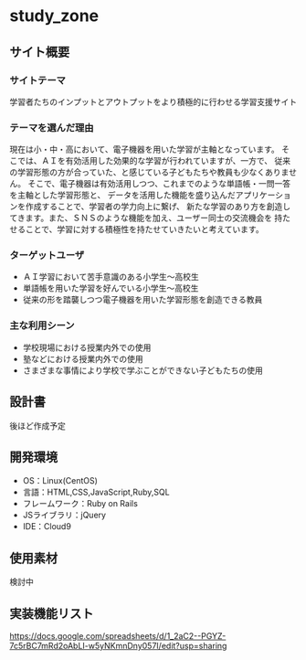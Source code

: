 # study_zone

## サイト概要

### サイトテーマ
学習者たちのインプットとアウトプットをより積極的に行わせる学習支援サイト
​
### テーマを選んだ理由
現在は小・中・高において、電子機器を用いた学習が主軸となっています。
そこでは、ＡＩを有効活用した効果的な学習が行われていますが、一方で、
従来の学習形態の方が合っていた、と感じている子どもたちや教員も少なくありません。
そこで、電子機器は有効活用しつつ、これまでのような単語帳・一問一答を主軸とした学習形態と、
データを活用した機能を盛り込んだアプリケーションを作成することで、学習者の学力向上に繋げ、
新たな学習のあり方を創造してきます。また、ＳＮＳのような機能を加え、ユーザー同士の交流機会を
持たせることで、学習に対する積極性を持たせていきたいと考えています。
​
### ターゲットユーザ
- ＡＩ学習において苦手意識のある小学生〜高校生
- 単語帳を用いた学習を好んでいる小学生〜高校生
- 従来の形を踏襲しつつ電子機器を用いた学習形態を創造できる教員
​
### 主な利用シーン
- 学校現場における授業内外での使用
- 塾などにおける授業内外での使用
- さまざまな事情により学校で学ぶことができない子どもたちの使用
​
## 設計書

後ほど作成予定
​
## 開発環境
- OS：Linux(CentOS)
- 言語：HTML,CSS,JavaScript,Ruby,SQL
- フレームワーク：Ruby on Rails
- JSライブラリ：jQuery
- IDE：Cloud9
​
## 使用素材
検討中

## 実装機能リスト
https://docs.google.com/spreadsheets/d/1_2aC2--PGYZ-7c5rBC7mRd2oAbLI-w5yNKmnDny057I/edit?usp=sharing